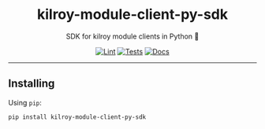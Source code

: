 <h1 align="center">kilroy-module-client-py-sdk</h1>

<div align="center">

SDK for kilroy module clients in Python 🧰

[![Lint](https://github.com/kilroybot/kilroy-module-client-py-sdk/actions/workflows/lint.yaml/badge.svg)](https://github.com/kilroybot/kilroy-module-client-py-sdk/actions/workflows/lint.yaml)
[![Tests](https://github.com/kilroybot/kilroy-module-client-py-sdk/actions/workflows/test-multiplatform.yaml/badge.svg)](https://github.com/kilroybot/kilroy-module-client-py-sdk/actions/workflows/test-multiplatform.yaml)
[![Docs](https://github.com/kilroybot/kilroy-module-client-py-sdk/actions/workflows/docs.yaml/badge.svg)](https://github.com/kilroybot/kilroy-module-client-py-sdk/actions/workflows/docs.yaml)

</div>

---

## Installing

Using `pip`:

```sh
pip install kilroy-module-client-py-sdk
```
